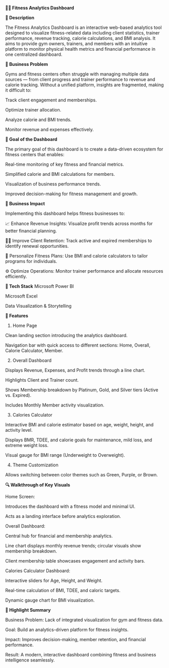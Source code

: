 **🏋️‍♂️ Fitness Analytics Dashboard**

**📖 Description**

The Fitness Analytics Dashboard is an interactive web-based analytics tool designed to visualize fitness-related data including client statistics, trainer performance, revenue tracking, calorie calculations, and BMI analysis.
It aims to provide gym owners, trainers, and members with an intuitive platform to monitor physical health metrics and financial performance in one centralized dashboard.

**🧠 Business Problem**

Gyms and fitness centers often struggle with managing multiple data sources — from client progress and trainer performance to revenue and calorie tracking.
Without a unified platform, insights are fragmented, making it difficult to:

Track client engagement and memberships.

Optimize trainer allocation.

Analyze calorie and BMI trends.

Monitor revenue and expenses effectively.

**🎯 Goal of the Dashboard**

The primary goal of this dashboard is to create a data-driven ecosystem for fitness centers that enables:

Real-time monitoring of key fitness and financial metrics.

Simplified calorie and BMI calculations for members.

Visualization of business performance trends.

Improved decision-making for fitness management and growth.

**💼 Business Impact**

Implementing this dashboard helps fitness businesses to:

📈 Enhance Revenue Insights: Visualize profit trends across months for better financial planning.

🧍‍♂️ Improve Client Retention: Track active and expired memberships to identify renewal opportunities.

💪 Personalize Fitness Plans: Use BMI and calorie calculators to tailor programs for individuals.

⚙️ Optimize Operations: Monitor trainer performance and allocate resources efficiently.

**🧩 Tech Stack**
Microsoft Power BI 

Microsoft Excel

Data Visualization & Storytelling


**🚀 Features**
1. Home Page

Clean landing section introducing the analytics dashboard.

Navigation bar with quick access to different sections: Home, Overall, Calorie Calculator, Member.

2. Overall Dashboard

Displays Revenue, Expenses, and Profit trends through a line chart.

Highlights Client and Trainer count.

Shows Membership breakdown by Platinum, Gold, and Silver tiers (Active vs. Expired).

Includes Monthly Member activity visualization.

3. Calories Calculator

Interactive BMI and calorie estimator based on age, weight, height, and activity level.

Displays BMR, TDEE, and calorie goals for maintenance, mild loss, and extreme weight loss.

Visual gauge for BMI range (Underweight to Overweight).

4. Theme Customization

Allows switching between color themes such as Green, Purple, or Brown.

**🔍 Walkthrough of Key Visuals**

Home Screen:

Introduces the dashboard with a fitness model and minimal UI.

Acts as a landing interface before analytics exploration.

Overall Dashboard:

Central hub for financial and membership analytics.

Line chart displays monthly revenue trends; circular visuals show membership breakdown.

Client membership table showcases engagement and activity bars.

Calories Calculator Dashboard:

Interactive sliders for Age, Height, and Weight.

Real-time calculation of BMI, TDEE, and caloric targets.

Dynamic gauge chart for BMI visualization.

**🏁 Highlight Summary**

Business Problem: Lack of integrated visualization for gym and fitness data.

Goal: Build an analytics-driven platform for fitness insights.

Impact: Improves decision-making, member retention, and financial performance.

Result: A modern, interactive dashboard combining fitness and business intelligence seamlessly.
